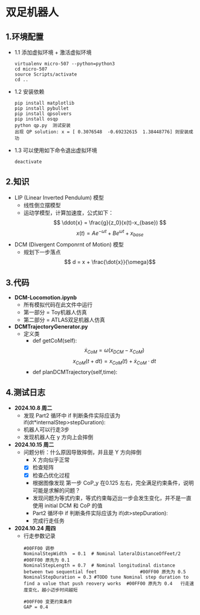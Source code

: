 # 双足机器人

## 1.环境配置
- 1.1 添加虚拟环境 + 激活虚拟环境
    ```  
    virtualenv micro-507 --python=python3
    cd micro-507
    source Scripts/activate
    cd ..
    ```
- 1.2 安装依赖
    ```
    pip install matplotlib
    pip install pybullet
    pip install qpsolvers  
    pip install osqp  
    python qp.py  测试安装
    出现 QP solution: x = [ 0.3076548  -0.69232615  1.38448776] 则安装成功
    ```
- 1.3 可以使用如下命令退出虚拟环境   
  ```
  deactivate
  ```

## 2.知识
- LIP (Linear Inverted Pendulum) 模型
  - 线性倒立摆模型
  - 运动学模型，计算加速度，公式如下：
  $$ \ddot{x} = \frac{g}{z_0}(x(t)-x_{base}) $$
  $$ x(t) = Ae^{-\omega t}+Be^{\omega t}+x_{base}$$
- DCM (Divergent Componrnt of Motion) 模型
  - 规划下一步落点  
  $$ d = x + \frac{\dot{x}}{\omega}$$  

## 3.代码
- **DCM-Locomotion.ipynb**
  - 所有模拟代码在此文件中运行
  - 第一部分 = Toy机器人仿真
  - 第二部分 = ATLAS双足机器人仿真
- **DCMTrajectoryGenerator.py**
  - 定义类 
    - def getCoM(self):
        $$ \dot{x}_{CoM} = \omega (x_{DCM}-x_{CoM}) $$
        $$ x_{CoM}(t+dt) = x_{CoM}(t) + \dot{x}_{CoM} \cdot dt $$
    - def planDCMTrajectory(self,time):

## 4.测试日志
- **2024.10.8 周二**
  - 发现 Part2 循环中 if 判断条件实际应该为 if(dt*internalStep>stepDuration):
  - 机器人可以行走3步
  - 发现机器人在 y 方向上会摔倒
- **2024.10.15 周二**
  - 问题分析：什么原因导致摔倒，并且是 Y 方向摔倒
    - X 方向似乎正常
    - [x] 检查矩阵
    - [x] 检查凸优化过程
    - 根据图像发现 第一步 CoP_y 在0.125 左右，完全满足约束条件，说明可能是求解的问题？
    - 发现问题为等式约束，等式约束每迈出一步会发生变化，并不是一直使用 initial DCM 和 CoP 的值
    - Part2 循环中 if 判断条件实际应该为 if(dt>stepDuration):
    - 完成行走任务
- **2024.10.24 周四**
  - 行走参数记录
    ```
    #00FF00 调参
    NominalStepWidth  = 0.1  # Nominal lateralDistanceOfFeet/2                                          #00FF00 原先为 0.1
    NominalStepLength = 0.7  # Nominal longitudinal distance between two sequential feet                #00FF00 原先为 0.5
    NominalStepDuration = 0.3 #TODO tune Nominal step duration to find a value that push reovery works  #00FF00 原先为 0.4   行走速度变化，越小迈步时间越短

    #00FF00 变更约束条件
    GAP = 0.4
    ```